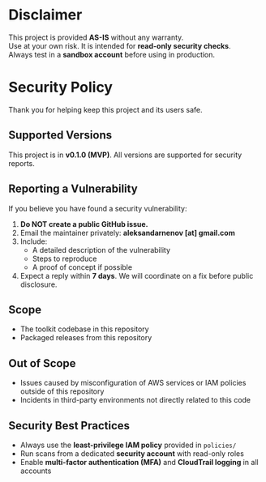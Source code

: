 
# Disclaimer
This project is provided **AS-IS** without any warranty.  
Use at your own risk. It is intended for **read-only security checks**.  
Always test in a **sandbox account** before using in production.



# Security Policy

Thank you for helping keep this project and its users safe.

## Supported Versions
This project is in **v0.1.0 (MVP)**. All versions are supported for security reports.

## Reporting a Vulnerability
If you believe you have found a security vulnerability:

1. **Do NOT create a public GitHub issue.**
2. Email the maintainer privately: **aleksandarnenov [at] gmail.com**
3. Include:
   - A detailed description of the vulnerability
   - Steps to reproduce
   - A proof of concept if possible
4. Expect a reply within **7 days**. We will coordinate on a fix before public disclosure.

## Scope
- The toolkit codebase in this repository
- Packaged releases from this repository

## Out of Scope
- Issues caused by misconfiguration of AWS services or IAM policies outside of this repository
- Incidents in third-party environments not directly related to this code

## Security Best Practices
- Always use the **least-privilege IAM policy** provided in `policies/`
- Run scans from a dedicated **security account** with read-only roles
- Enable **multi-factor authentication (MFA)** and **CloudTrail logging** in all accounts
